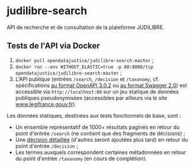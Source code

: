 # judilibre-search
API de recherche et de consultation de la plateforme JUDILIBRE.

## Tests de l'API via Docker

1. `docker pull opendatajustice/judilibre-search:master` ;
2. `docker run --env WITHOUT_ELASTIC=true -p 80:8080/tcp opendatajustice/judilibre-search:master` ;
3. L'API publique (entrées `/search`, `/decision` et `/taxonomy`, cf. spécifications [au format OpenAPI 3.0.2](public/JUDILIBRE-public.json) ou [au format Swagger 2.0](public/JUDILIBRE-public-swagger.json)) est accessible via `http://localhost:80` sur un jeu statique de données publiques pseudonymisées (accessibles par ailleurs via le site www.legifrance.gouv.fr).

Les données statiques, destinées aux tests fonctionnels de base, sont :
* Un ensemble représentatif de 1000+ résultats paginés en retour du point d'entrée `/search` (ne contient que des fragments de décisions) ;
* Une [décision détaillée](https://www.legifrance.gouv.fr/juri/id/JURITEXT000042619658?tab_selection=all&searchField=ALL&query=19-60.222&searchType=ALL&typePagination=DEFAULT&pageSize=10&page=1&tab_selection=all) (d'autres seront ajoutées plus tard) en retour du point d'entrée `/decision` ;
* Les termes auxquels correspondent certaines métadonnées en retour du point d'entrée `/taxonomy` (en cours de complétion).

